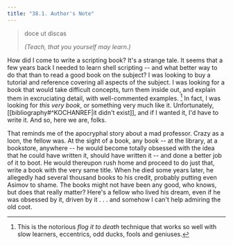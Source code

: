 ```yaml
---
title: "38.1. Author's Note"
---
```


> doce ut discas
>
> <cite>(Teach, that you yourself may learn.)</cite>

How did I come to write a scripting book? It's a strange tale. It seems that a few years back I needed to learn shell scripting -- and what better way to do that than to read a good book on the subject? I was looking to buy a tutorial and reference covering all aspects of the subject. I was looking for a book that would take difficult concepts, turn them inside out, and explain them in excruciating detail, with well-commented examples. [^1] In fact, I was looking for _this very book_, or something very much like it. Unfortunately, [[bibliography#^KOCHANREF|it didn't exist]], and if I wanted it, I'd have to write it. And so, here we are, folks.

That reminds me of the apocryphal story about a mad professor. Crazy as a loon, the fellow was. At the sight of a book, any book -- at the library, at a bookstore, anywhere -- he would become totally obsessed with the idea that he could have written it, should have written it -- and done a better job of it to boot. He would thereupon rush home and proceed to do just that, write a book with the very same title. When he died some years later, he allegedly had several thousand books to his credit, probably putting even Asimov to shame. The books might not have been any good, who knows, but does that really matter? Here's a fellow who lived his dream, even if he was obsessed by it, driven by it . . . and somehow I can't help admiring the old coot.

[^1]: This is the notorious _flog it to death_ technique that works so well with slow learners, eccentrics, odd ducks, fools and geniuses.
